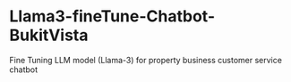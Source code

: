 # Llama3-fineTune-Chatbot-BukitVista
Fine Tuning LLM model (Llama-3) for property business customer service chatbot
